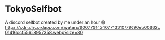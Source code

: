 # TokyoSelfbot
A discord selfbot created by me under an hour 😅
https://cdn.discordapp.com/avatars/906779145407713310/79696eb60882c01416ccf55658957358.webp?size=80
